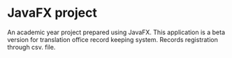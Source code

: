 # JavaFX project
An academic year project prepared using JavaFX. This application is a beta version for translation office record keeping system.
Records registration through csv. file.
